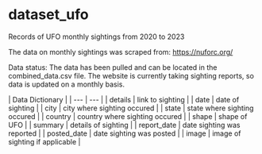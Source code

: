 # dataset_ufo
Records of UFO monthly sightings from 2020 to 2023

The data on monthly sightings was scraped from: https://nuforc.org/

Data status: The data has been pulled and can be located in the combined_data.csv file. The website is currently taking sighting reports, so data is updated on a monthly basis. 

| Data Dictionary |
| --- | --- |
| details | link to sighting |
| date | date of sighting |
| city | city where sighting occured |
| state | state where sighting occured |
| country | country where sighting occured |
| shape | shape of UFO |
| summary | details of sighting |
| report_date | date sighting was reported |
| posted_date | date sighting was posted |
| image | image of sighting if applicable |
